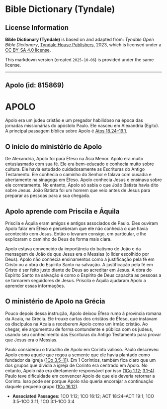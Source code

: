 # Bible Dictionary (Tyndale)

## License Information

**Bible Dictionary (Tyndale)** is based on and adapted from: _Tyndale Open Bible Dictionary_, [Tyndale House Publishers](https://tyndaleopenresources.com/), 2023, which is licensed under a [CC BY-SA 4.0 license](https://creativecommons.org/licenses/by-sa/4.0/legalcode.en).

This markdown version (created `2025-10-06`) is provided under the same license.



--------------------------------

## Apolo (id: 815869)

APOLO
=====

Apolo era um judeu cristão e um pregador habilidoso na época das jornadas missionárias do apóstolo Paulo. Ele nasceu em Alexandria (Egito). A principal passagem bíblica sobre Apolo é [Atos 18\.24–19\.1](https://ref.ly/Acts18:24-Acts19:1).

O início do ministério de Apolo
-------------------------------

De Alexandria, Apolo foi para Éfeso na Ásia Menor. Apolo era muito entusiasmado com sua fé. Ele era bem\-educado e conhecia muito sobre cultura. Ele havia estudado cuidadosamente as Escrituras do Antigo Testamento. Ele conhecia o caminho do Senhor e falava com ousadia e abertamente na sinagoga em Éfeso. Apolo conhecia Jesus e ensinava sobre ele corretamente. No entanto, Apolo só sabia o que João Batista havia dito sobre Jesus. João Batista foi um homem que veio antes de Jesus para preparar as pessoas para a sua chegada.

Apolo aprende com Priscila e Áquila
-----------------------------------

Priscila e Áquila eram amigos e antigos associados de Paulo. Eles ouviram Apolo falar em Éfeso e perceberam que ele não conhecia o que havia acontecido com Jesus. Então o levaram consigo, em particular, e lhe explicaram o caminho de Deus de forma mais clara.

Apolo estava convencido da importância do batismo de João e da mensagem de João de que Jesus era o Messias (o líder escolhido por Deus). Apolo não conhecia ensinamentos como a justificação pela fé em Cristo ou a obra do Espírito Santo na salvação. A justificação pela fé em Cristo é ser feito justo diante de Deus ao acreditar em Jesus. A obra do Espírito Santo na salvação é como o Espírito de Deus capacita as pessoas a se tornarem seguidores de Jesus. Priscila e Áquila ajudaram Apolo a aprender essas informações.

O ministério de Apolo na Grécia
-------------------------------

Pouco depois dessa instrução, Apolo deixou Éfeso rumo à província romana da Acaia, na Grécia. Ele trouxe cartas dos cristãos de Éfeso, que instavam os discípulos na Acaia a receberem Apolo como um irmão cristão. Ao chegar, ele argumentou de forma contundente e pública com os judeus, usando seu conhecimento das Escrituras do Antigo Testamento para provar que Jesus era o Messias.

Paulo considerou o trabalho de Apolo em Corinto valioso. Paulo descreveu Apolo como aquele que regou a semente que ele havia plantado como fundador da igreja ([1Co 3\.5–11](https://ref.ly/1Cor3:5-1Cor3:11)). Em 1 Coríntios, também fica claro que um dos grupos que dividia a igreja de Corinto era centrado em Apolo. No entanto, Apolo não era diretamente responsável por isso ([1Co 1\.12](https://ref.ly/1Cor1:12); [3\.1–4](https://ref.ly/1Cor3:1-1Cor3:4)). Paulo teve dificuldade em convencer Apolo de que ele deveria retornar a Corinto. Isso pode ser porque Apolo não queria encorajar a continuação daquele pequeno grupo ([1Co 16\.12](https://ref.ly/1Cor16:12)).

* **Associated Passages:** 1CO 1:12; 1CO 16:12; ACT 18:24–ACT 19:1; 1CO 3:5–1CO 3:11; 1CO 3:1–1CO 3:4

